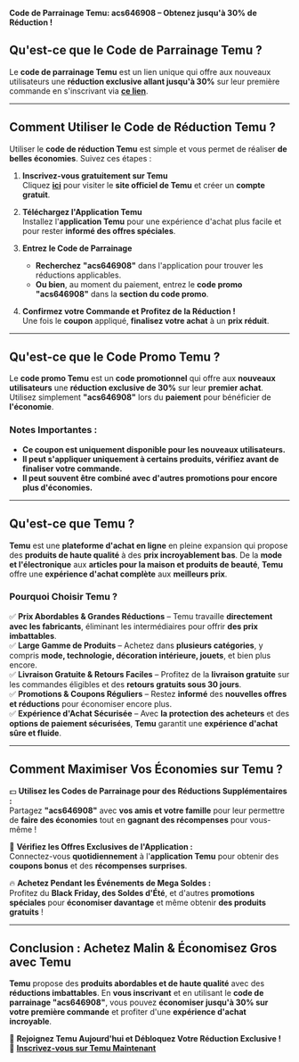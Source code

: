 **Code de Parrainage Temu: acs646908 – Obtenez jusqu'à 30% de Réduction !**

## **Qu'est-ce que le Code de Parrainage Temu ?**
Le **code de parrainage Temu** est un lien unique qui offre aux nouveaux utilisateurs une **réduction exclusive allant jusqu'à 30%** sur leur première commande en s'inscrivant via **[ce lien](https://temu.to/m/u9fu1v7mn0z)**.

---

## **Comment Utiliser le Code de Réduction Temu ?**
Utiliser le **code de réduction Temu** est simple et vous permet de réaliser **de belles économies**. Suivez ces étapes :

1. **Inscrivez-vous gratuitement sur Temu**  
   Cliquez **[ici](https://temu.to/m/u9fu1v7mn0z)** pour visiter le **site officiel de Temu** et créer un **compte gratuit**.

2. **Téléchargez l'Application Temu**  
   Installez l'**application Temu** pour une expérience d'achat plus facile et pour rester **informé des offres spéciales**.

3. **Entrez le Code de Parrainage**  
   - **Recherchez** **"acs646908"** dans l'application pour trouver les réductions applicables.  
   - **Ou bien**, au moment du paiement, entrez le **code promo** **"acs646908"** dans la **section du code promo**.

4. **Confirmez votre Commande et Profitez de la Réduction !**  
   Une fois le **coupon** appliqué, **finalisez votre achat** à un **prix réduit**.

---

## **Qu'est-ce que le Code Promo Temu ?**
Le **code promo Temu** est un **code promotionnel** qui offre aux **nouveaux utilisateurs** une **réduction exclusive de 30%** sur leur **premier achat**. Utilisez simplement **"acs646908"** lors du **paiement** pour bénéficier de **l'économie**.

### **Notes Importantes :**
- **Ce coupon est uniquement disponible pour les nouveaux utilisateurs.**
- **Il peut s'appliquer uniquement à certains produits, vérifiez avant de finaliser votre commande.**
- **Il peut souvent être combiné avec d'autres promotions pour encore plus d'économies.**

---

## **Qu'est-ce que Temu ?**
**Temu** est une **plateforme d'achat en ligne** en pleine expansion qui propose des **produits de haute qualité** à des **prix incroyablement bas**. De la **mode et l'électronique** aux **articles pour la maison et produits de beauté**, **Temu** offre une **expérience d'achat complète** aux **meilleurs prix**.

### **Pourquoi Choisir Temu ?**

✅ **Prix Abordables & Grandes Réductions** – Temu travaille **directement avec les fabricants**, éliminant les intermédiaires pour offrir **des prix imbattables**.  
✅ **Large Gamme de Produits** – Achetez dans **plusieurs catégories**, y compris **mode, technologie, décoration intérieure, jouets**, et bien plus encore.  
✅ **Livraison Gratuite & Retours Faciles** – Profitez de la **livraison gratuite** sur les commandes éligibles et des **retours gratuits sous 30 jours**.  
✅ **Promotions & Coupons Réguliers** – Restez **informé** des **nouvelles offres et réductions** pour économiser encore plus.  
✅ **Expérience d'Achat Sécurisée** – Avec **la protection des acheteurs** et des **options de paiement sécurisées**, **Temu** garantit une **expérience d'achat sûre et fluide**.

---

## **Comment Maximiser Vos Économies sur Temu ?**

💵 **Utilisez les Codes de Parrainage pour des Réductions Supplémentaires :**  
Partagez **"acs646908"** avec **vos amis et votre famille** pour leur permettre de **faire des économies** tout en **gagnant des récompenses** pour vous-même !

🎁 **Vérifiez les Offres Exclusives de l'Application :**  
Connectez-vous **quotidiennement** à l'**application Temu** pour obtenir des **coupons bonus** et des **récompenses surprises**.

🔥 **Achetez Pendant les Événements de Mega Soldes :**  
Profitez du **Black Friday, des Soldes d'Été**, et d'autres **promotions spéciales** pour **économiser davantage** et même obtenir **des produits gratuits** !

---

## **Conclusion : Achetez Malin & Économisez Gros avec Temu**
**Temu** propose des **produits abordables et de haute qualité** avec des **réductions imbattables**. En **vous inscrivant** et en utilisant le **code de parrainage "acs646908"**, vous pouvez **économiser jusqu'à 30% sur votre première commande** et profiter d'une **expérience d'achat incroyable**.

📌 **Rejoignez Temu Aujourd'hui et Débloquez Votre Réduction Exclusive !**  
🔗 **[Inscrivez-vous sur Temu Maintenant](https://temu.to/m/u9fu1v7mn0z)**
